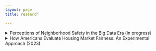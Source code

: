 ```yaml
---
layout: page
title: research

---
```


<details>
<summary>Perceptions of Neighborhood Safety in the Big Data Era (in progress)</summary>

![Figure displaying effects of offer attributes on the perceived fairness of an offer](assets/img/neighborhood safety.jpg)

In the age of big data, individuals rely on more data sources than ever before to assess the safety of a neighborhood, including crime maps, social media, and Google Maps. This has implications for how people choose to live, work, and shop, and can also contribute to the segregation of communities. This study uses a survey experiment and semi-structured interviews to investigate how individuals navigate and interpret this wealth of information, and how it shapes their perceptions of neighborhood safety. The findings will provide insights into how people trust and interpret new data sources, which has broader implications for decision-making in various markets.

</details>

<details>
<summary>How Americans Evaluate Housing Market Fairness: An Experimental Approach (2023)</summary>

![Figure displaying effects of offer attributes on the perceived fairness of an offer](assets/img/basic marginal means_simple bin.png)

Owning a home is often seen as a key part of the American Dream, but rising housing costs have made it harder for average people to afford homes, with more affluent individuals and corporations viewing houses as financial investments. This study explores the moral beliefs of Americans regarding who should have the opportunity to buy a house in the United States. Using a survey experiment on a sample of 1,983 Americans, the research reveals a surprising departure from a purely market-driven perspective, as Americans, irrespective of political affiliations, express a preference for selling houses to fellow citizens planning to use them as primary residences rather than to the highest bidder. The findings highlight concerns about fairness and the deservingness of homebuyers, shedding light on a significant aspect of market dynamics that has been overlooked by sociologists and emphasizing a misalignment between moral values and the current state of the housing market.
- [pre-print](https://osf.io/preprints/osf/47ux9)

</details>



